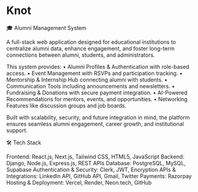# Knot

🎓 Alumni Management System

A full-stack web application designed for educational institutions to centralize alumni data, enhance engagement, and foster long-term connections between alumni, students, and administrators.

This system provides: • Alumni Profiles & Authentication with role-based access. • Event Management with RSVPs and participation tracking. • Mentorship & Internship Hub connecting alumni with students. • Communication Tools including announcements and newsletters. • Fundraising & Donations with secure payment integration. • AI-Powered Recommendations for mentors, events, and opportunities. • Networking Features like discussion groups and job boards.

Built with scalability, security, and future integration in mind, the platform ensures seamless alumni engagement, career growth, and institutional support.

🛠️ Tech Stack

Frontend: React.js, Next.js, Tailwind CSS, HTML5, JavaScript Backend: Django, Node.js, Express.js, REST APIs Database: PostgreSQL, MySQL, Supabase Authentication & Security: Clerk, JWT, Encryption APIs & Integrations: LinkedIn API, GitHub API, Gmail, Twitter Payments: Razorpay Hosting & Deployment: Vercel, Render, Neon.tech, GitHub
